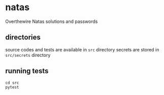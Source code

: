 # natas
Overthewire Natas solutions and passwords

## directories
source codes and tests are available in `src` directory
secrets are stored in `src/secrets` directory

## running tests
```
cd src
pytest
```
